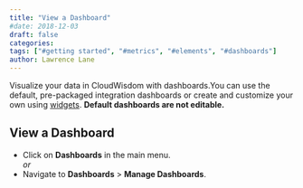 ```yaml
---
title: "View a Dashboard"
#date: 2018-12-03
draft: false
categories:
tags: ["#getting started", "#metrics", "#elements", "#dashboards"]
author: Lawrence Lane
---
```


Visualize your data in CloudWisdom with dashboards.You can use the default, pre-packaged integration dashboards or create and customize your own using [widgets][1]. **Default dashboards are not editable.**

## View a Dashboard

- Click on **Dashboards** in the main menu.  
_or_
- Navigate to **Dashboards** > **Manage Dashboards**.

[1]: /dashboards/widgets/
